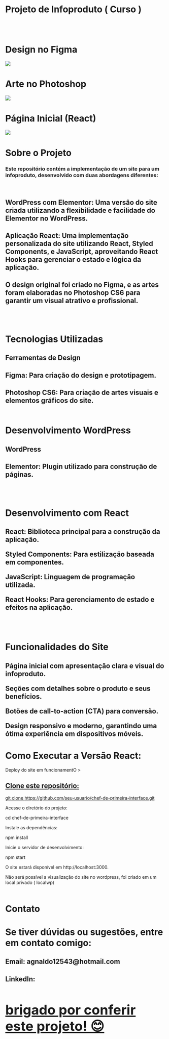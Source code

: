 <h1>Projeto de Infoproduto ( Curso )</h1>
<br>
<br>

<h1>Design no Figma</h1>

<img src="https://github.com/MahFelix/chef-de-primeira-interface/blob/master/src/assets/DesignFigma.jpeg"> 

<h1>Arte no Photoshop</h1>

<img src="https://github.com/MahFelix/chef-de-primeira-interface/blob/master/src/assets/BGChefdePrimeiraCS6.jpeg"> 

<h1>Página Inicial (React)</h1>

<img src="https://github.com/MahFelix/chef-de-primeira-interface/blob/master/src/assets/AppReactChef.jpeg"> 

<h1>Sobre o Projeto</h1>
<h3>Este repositório contém a implementação de um site para um infoproduto, desenvolvido com duas abordagens diferentes:</h3>
<br>
<h2>WordPress com Elementor: Uma versão do site criada utilizando a flexibilidade e facilidade do Elementor no WordPress.</h2>

<h2>Aplicação React: Uma implementação personalizada do site utilizando React, Styled Components, e JavaScript, aproveitando React Hooks para gerenciar o estado e lógica da aplicação.</h2>

<h2>O design original foi criado no Figma, e as artes foram elaboradas no Photoshop CS6 para garantir um visual atrativo e profissional.</h2>
<br>
<br>
<h1>Tecnologias Utilizadas</h1>

<h2>Ferramentas de Design</h2>

<h2>Figma: Para criação do design e prototipagem.

<h2>Photoshop CS6: Para criação de artes visuais e elementos gráficos do site.
<br>
<br>
<h1>Desenvolvimento WordPress</h1>

<h2>WordPress</h2>

<h2>Elementor: Plugin utilizado para construção de páginas.</h2>
<br>
<br>
<h1>Desenvolvimento com React</h1>

<h2>React: Biblioteca principal para a construção da aplicação.

Styled Components: Para estilização baseada em componentes.

JavaScript: Linguagem de programação utilizada.

React Hooks: Para gerenciamento de estado e efeitos na aplicação. </h2>
<br>
<br>
<h1>Funcionalidades do Site</h1>

<h2>Página inicial com apresentação clara e visual do infoproduto.

Seções com detalhes sobre o produto e seus benefícios.

Botões de call-to-action (CTA) para conversão.

Design responsivo e moderno, garantindo uma ótima experiência em dispositivos móveis.</h2>

<h1>Como Executar a Versão React:</h1>

Deploy do site em funcionamentO > <a href="https://chefdeprimeira.netlify.app/" />

<h2>Clone este repositório:</h2>

git clone https://github.com/seu-usuario/chef-de-primeira-interface.git

Acesse o diretório do projeto:

cd chef-de-primeira-interface

Instale as dependências:

npm install

Inicie o servidor de desenvolvimento:

npm start

O site estará disponível em http://localhost:3000.

</h1>Não será possível a visualização do site no wordpress, foi criado em um local privado ( localwp)</h1>


<br>
<br>

<h1>Contato</h1>

<h1>Se tiver dúvidas ou sugestões, entre em contato comigo:</h1>

<h2>Email: agnaldo12543@hotmail.com</h2>

<h2>LinkedIn: <a href="https://www.linkedin.com/in/agnaldofelix/" />

<h1>brigado por conferir este projeto! 😊</h1>

